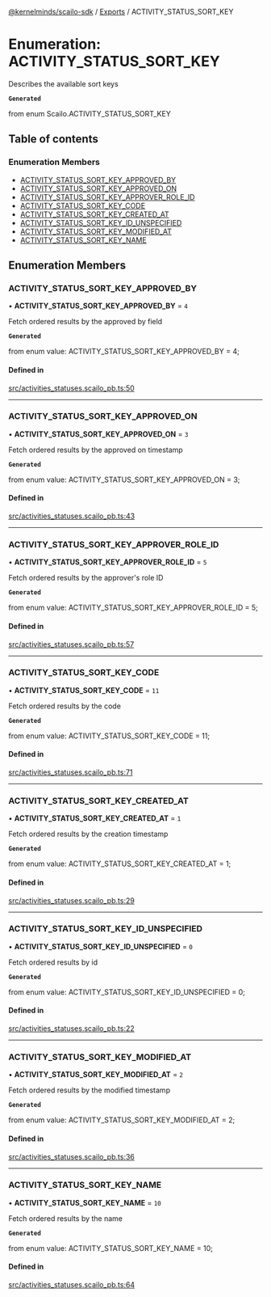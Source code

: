[@kernelminds/scailo-sdk](../README.md) / [Exports](../modules.md) / ACTIVITY\_STATUS\_SORT\_KEY

# Enumeration: ACTIVITY\_STATUS\_SORT\_KEY

Describes the available sort keys

**`Generated`**

from enum Scailo.ACTIVITY_STATUS_SORT_KEY

## Table of contents

### Enumeration Members

- [ACTIVITY\_STATUS\_SORT\_KEY\_APPROVED\_BY](ACTIVITY_STATUS_SORT_KEY.md#activity_status_sort_key_approved_by)
- [ACTIVITY\_STATUS\_SORT\_KEY\_APPROVED\_ON](ACTIVITY_STATUS_SORT_KEY.md#activity_status_sort_key_approved_on)
- [ACTIVITY\_STATUS\_SORT\_KEY\_APPROVER\_ROLE\_ID](ACTIVITY_STATUS_SORT_KEY.md#activity_status_sort_key_approver_role_id)
- [ACTIVITY\_STATUS\_SORT\_KEY\_CODE](ACTIVITY_STATUS_SORT_KEY.md#activity_status_sort_key_code)
- [ACTIVITY\_STATUS\_SORT\_KEY\_CREATED\_AT](ACTIVITY_STATUS_SORT_KEY.md#activity_status_sort_key_created_at)
- [ACTIVITY\_STATUS\_SORT\_KEY\_ID\_UNSPECIFIED](ACTIVITY_STATUS_SORT_KEY.md#activity_status_sort_key_id_unspecified)
- [ACTIVITY\_STATUS\_SORT\_KEY\_MODIFIED\_AT](ACTIVITY_STATUS_SORT_KEY.md#activity_status_sort_key_modified_at)
- [ACTIVITY\_STATUS\_SORT\_KEY\_NAME](ACTIVITY_STATUS_SORT_KEY.md#activity_status_sort_key_name)

## Enumeration Members

### ACTIVITY\_STATUS\_SORT\_KEY\_APPROVED\_BY

• **ACTIVITY\_STATUS\_SORT\_KEY\_APPROVED\_BY** = ``4``

Fetch ordered results by the approved by field

**`Generated`**

from enum value: ACTIVITY_STATUS_SORT_KEY_APPROVED_BY = 4;

#### Defined in

[src/activities_statuses.scailo_pb.ts:50](https://github.com/scailo/ts-sdk/blob/c10a36b57201dfa5903d4b53efa1e62aa6208936/src/activities_statuses.scailo_pb.ts#L50)

___

### ACTIVITY\_STATUS\_SORT\_KEY\_APPROVED\_ON

• **ACTIVITY\_STATUS\_SORT\_KEY\_APPROVED\_ON** = ``3``

Fetch ordered results by the approved on timestamp

**`Generated`**

from enum value: ACTIVITY_STATUS_SORT_KEY_APPROVED_ON = 3;

#### Defined in

[src/activities_statuses.scailo_pb.ts:43](https://github.com/scailo/ts-sdk/blob/c10a36b57201dfa5903d4b53efa1e62aa6208936/src/activities_statuses.scailo_pb.ts#L43)

___

### ACTIVITY\_STATUS\_SORT\_KEY\_APPROVER\_ROLE\_ID

• **ACTIVITY\_STATUS\_SORT\_KEY\_APPROVER\_ROLE\_ID** = ``5``

Fetch ordered results by the approver's role ID

**`Generated`**

from enum value: ACTIVITY_STATUS_SORT_KEY_APPROVER_ROLE_ID = 5;

#### Defined in

[src/activities_statuses.scailo_pb.ts:57](https://github.com/scailo/ts-sdk/blob/c10a36b57201dfa5903d4b53efa1e62aa6208936/src/activities_statuses.scailo_pb.ts#L57)

___

### ACTIVITY\_STATUS\_SORT\_KEY\_CODE

• **ACTIVITY\_STATUS\_SORT\_KEY\_CODE** = ``11``

Fetch ordered results by the code

**`Generated`**

from enum value: ACTIVITY_STATUS_SORT_KEY_CODE = 11;

#### Defined in

[src/activities_statuses.scailo_pb.ts:71](https://github.com/scailo/ts-sdk/blob/c10a36b57201dfa5903d4b53efa1e62aa6208936/src/activities_statuses.scailo_pb.ts#L71)

___

### ACTIVITY\_STATUS\_SORT\_KEY\_CREATED\_AT

• **ACTIVITY\_STATUS\_SORT\_KEY\_CREATED\_AT** = ``1``

Fetch ordered results by the creation timestamp

**`Generated`**

from enum value: ACTIVITY_STATUS_SORT_KEY_CREATED_AT = 1;

#### Defined in

[src/activities_statuses.scailo_pb.ts:29](https://github.com/scailo/ts-sdk/blob/c10a36b57201dfa5903d4b53efa1e62aa6208936/src/activities_statuses.scailo_pb.ts#L29)

___

### ACTIVITY\_STATUS\_SORT\_KEY\_ID\_UNSPECIFIED

• **ACTIVITY\_STATUS\_SORT\_KEY\_ID\_UNSPECIFIED** = ``0``

Fetch ordered results by id

**`Generated`**

from enum value: ACTIVITY_STATUS_SORT_KEY_ID_UNSPECIFIED = 0;

#### Defined in

[src/activities_statuses.scailo_pb.ts:22](https://github.com/scailo/ts-sdk/blob/c10a36b57201dfa5903d4b53efa1e62aa6208936/src/activities_statuses.scailo_pb.ts#L22)

___

### ACTIVITY\_STATUS\_SORT\_KEY\_MODIFIED\_AT

• **ACTIVITY\_STATUS\_SORT\_KEY\_MODIFIED\_AT** = ``2``

Fetch ordered results by the modified timestamp

**`Generated`**

from enum value: ACTIVITY_STATUS_SORT_KEY_MODIFIED_AT = 2;

#### Defined in

[src/activities_statuses.scailo_pb.ts:36](https://github.com/scailo/ts-sdk/blob/c10a36b57201dfa5903d4b53efa1e62aa6208936/src/activities_statuses.scailo_pb.ts#L36)

___

### ACTIVITY\_STATUS\_SORT\_KEY\_NAME

• **ACTIVITY\_STATUS\_SORT\_KEY\_NAME** = ``10``

Fetch ordered results by the name

**`Generated`**

from enum value: ACTIVITY_STATUS_SORT_KEY_NAME = 10;

#### Defined in

[src/activities_statuses.scailo_pb.ts:64](https://github.com/scailo/ts-sdk/blob/c10a36b57201dfa5903d4b53efa1e62aa6208936/src/activities_statuses.scailo_pb.ts#L64)
